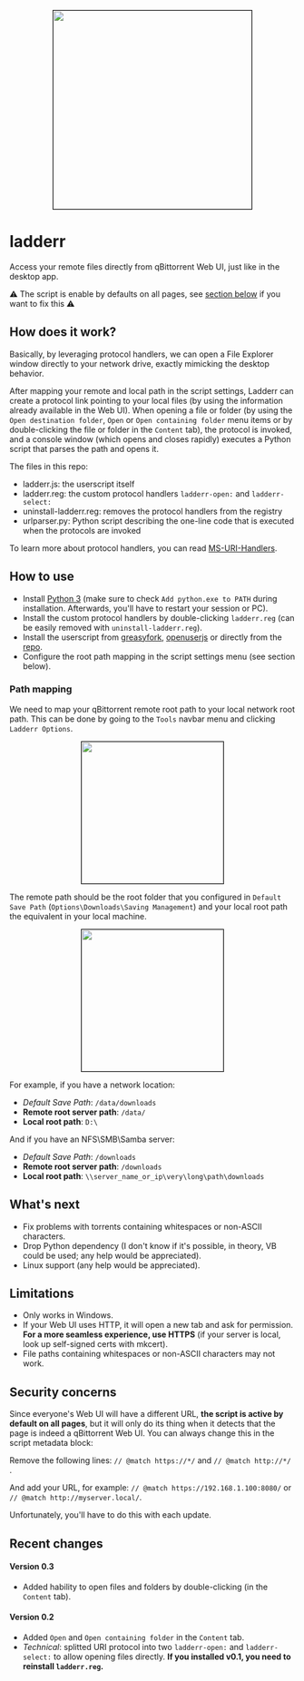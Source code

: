 <p align="center">
  <img src="https://i.imgur.com/56zhYu9.png" width="350px" style="border: 1px solid black">
</p>


# ladderr
Access your remote files directly from qBittorrent Web UI, just like in the desktop app.

⚠️ The script is enable by defaults on all pages, see [section below](#security-concerns) if you want to fix this ⚠️

## How does it work?

Basically, by leveraging protocol handlers, we can open a File Explorer window directly
to your network drive, exactly mimicking the desktop behavior.

After mapping your remote and local path in the script settings, Ladderr can create a
protocol link pointing to your local files (by using the information already available
in the Web UI). When opening a file or folder (by using the `Open destination folder`,
`Open` or `Open containing folder` menu items or by double-clicking the file or folder 
in the `Content` tab), the protocol is invoked, and a console window (which opens
and closes rapidly) executes a Python script that parses the path and opens it.

The files in this repo:
- ladderr.js: the userscript itself
- ladderr.reg: the custom protocol handlers `ladderr-open:` and `ladderr-select:`
- uninstall-ladderr.reg: removes the protocol handlers from the registry
- urlparser.py: Python script describing the one-line code that is executed when the protocols are invoked

To learn more about protocol handlers, you can read [MS-URI-Handlers](https://github.com/amartinsec/MS-URI-Handlers).

## How to use

- Install [Python 3](https://www.python.org/downloads/) (make sure to check `Add python.exe to PATH` during installation. Afterwards, you'll have to restart your session or PC).
- Install the custom protocol handlers by double-clicking `ladderr.reg` (can be easily removed with `uninstall-ladderr.reg`).
- Install the userscript from [greasyfork](https://greasyfork.org/scripts/479135-ladderr), [openuserjs](https://openuserjs.org/scripts/luffier/Ladderr) or directly from the [repo](https://github.com/Luffier/ladderr).
- Configure the root path mapping in the script settings menu (see section below).

### Path mapping

We need to map your qBittorrent remote root path to your local network root path. 
This can be done by going to the `Tools` navbar menu and clicking `Ladderr Options`.

<p align="center">
  <img src="https://i.imgur.com/QieOGul.png" width="250px" style="border: 1px solid black">
</p>

The remote path should be the root folder that you configured 
in `Default Save Path` (`Options\Downloads\Saving Management`) and your local root
path the equivalent in your local machine.

<p align="center">
  <img src="https://i.imgur.com/ZjmngnB.png" width="250px" style="border: 1px solid black">
</p>


For example, if you have a network location:
- *Default Save Path*: `/data/downloads`
- **Remote root server path**: `/data/`
- **Local root path**: `D:\`

And if you have an NFS\SMB\Samba server:
- *Default Save Path*: `/downloads`
- **Remote root server path**: `/downloads`
- **Local root path**: `\\server_name_or_ip\very\long\path\downloads`

## What's next

- Fix problems with torrents containing whitespaces or non-ASCII characters.
- Drop Python dependency (I don't know if it's possible, in theory, VB could be used; any help would be appreciated).
- Linux support (any help would be appreciated).

## Limitations

- Only works in Windows.
- If your Web UI uses HTTP, it will open a new tab and ask for permission. **For a more seamless experience, use HTTPS** (if your server is local, look up self-signed certs with mkcert).
- File paths containing whitespaces or non-ASCII characters may not work.

## Security concerns

Since everyone's Web UI will have a different URL, **the script is active by default on all pages**,
but it will only do its thing when it detects that the page is indeed a qBittorrent Web UI. You can always change this in the script metadata block: 

Remove the following lines: `// @match https://*/` and `// @match http://*/ `.

And add your URL, for example: `// @match https://192.168.1.100:8080/` or `// @match http://myserver.local/`.

Unfortunately, you'll have to do this with each update.

## Recent changes

#### Version 0.3
- Added hability to open files and folders by double-clicking (in the `Content` tab).

#### Version 0.2
- Added `Open` and `Open containing folder` in the `Content` tab.
- _Technical_: splitted URI protocol into two `ladderr-open:` and `ladderr-select:` to allow opening files directly. **If you installed v0.1, you need to reinstall `ladderr.reg`.**
